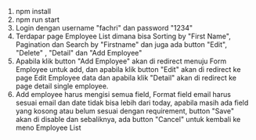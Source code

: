 1. npm install
2. npm run start
3. Login dengan username "fachri" dan password "1234"
4. Terdapar page Employee List dimana bisa Sorting by "First Name", Pagination dan Search by "Firstname" dan juga ada button "Edit", "Delete" , "Detail" dan "Add Employee"
5. Apabila klik button "Add Employee" akan di redirect menuju Form Employee untuk add, dan apabila klik button "Edit" akan di redirect ke page Edit Employee data dan apabila klik "Detail" akan di redirect ke page detail single employee.
6. Add employee harus mengisi semua field, Format field email harus sesuai email dan date tidak bisa lebih dari today, apabila masih ada field yang kosong atau belum sesuai dengan requirement, button "Save" akan di disable dan sebaliknya, ada button "Cancel" untuk kembali ke meno Employee List
